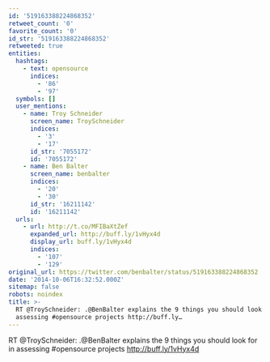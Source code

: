 ```yaml
---
id: '519163388224868352'
retweet_count: '0'
favorite_count: '0'
id_str: '519163388224868352'
retweeted: true
entities:
  hashtags:
    - text: opensource
      indices:
        - '86'
        - '97'
  symbols: []
  user_mentions:
    - name: Troy Schneider
      screen_name: TroySchneider
      indices:
        - '3'
        - '17'
      id_str: '7055172'
      id: '7055172'
    - name: Ben Balter
      screen_name: benbalter
      indices:
        - '20'
        - '30'
      id_str: '16211142'
      id: '16211142'
  urls:
    - url: http://t.co/MFIBaXtZef
      expanded_url: http://buff.ly/1vHyx4d
      display_url: buff.ly/1vHyx4d
      indices:
        - '107'
        - '129'
original_url: https://twitter.com/benbalter/status/519163388224868352
date: '2014-10-06T16:32:52.000Z'
sitemap: false
robots: noindex
title: >-
  RT @TroySchneider: .@BenBalter explains the 9 things you should look for in
  assessing #opensource projects http://buff.ly…
---
```


RT @TroySchneider: .@BenBalter explains the 9 things you should look for in assessing #opensource projects http://buff.ly/1vHyx4d